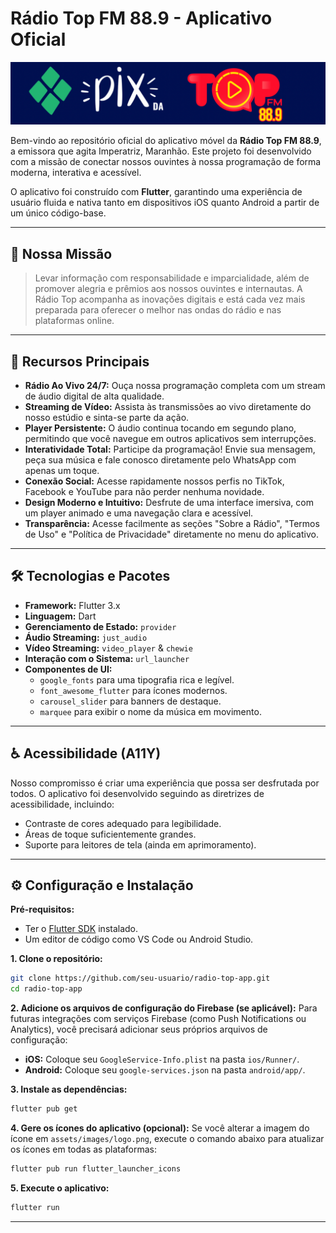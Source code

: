 
# Rádio Top FM 88.9 - Aplicativo Oficial

![Banner da Rádio Top FM](assets/images/banner.png)

Bem-vindo ao repositório oficial do aplicativo móvel da **Rádio Top FM 88.9**, a emissora que agita Imperatriz, Maranhão. Este projeto foi desenvolvido com a missão de conectar nossos ouvintes à nossa programação de forma moderna, interativa e acessível.

O aplicativo foi construído com **Flutter**, garantindo uma experiência de usuário fluida e nativa tanto em dispositivos iOS quanto Android a partir de um único código-base.

---

## 🎯 Nossa Missão

> Levar informação com responsabilidade e imparcialidade, além de promover alegria e prêmios aos nossos ouvintes e internautas. A Rádio Top acompanha as inovações digitais e está cada vez mais preparada para oferecer o melhor nas ondas do rádio e nas plataformas online.

---

## 🚀 Recursos Principais

*   **Rádio Ao Vivo 24/7:** Ouça nossa programação completa com um stream de áudio digital de alta qualidade.
*   **Streaming de Vídeo:** Assista às transmissões ao vivo diretamente do nosso estúdio e sinta-se parte da ação.
*   **Player Persistente:** O áudio continua tocando em segundo plano, permitindo que você navegue em outros aplicativos sem interrupções.
*   **Interatividade Total:** Participe da programação! Envie sua mensagem, peça sua música e fale conosco diretamente pelo WhatsApp com apenas um toque.
*   **Conexão Social:** Acesse rapidamente nossos perfis no TikTok, Facebook e YouTube para não perder nenhuma novidade.
*   **Design Moderno e Intuitivo:** Desfrute de uma interface imersiva, com um player animado e uma navegação clara e acessível.
*   **Transparência:** Acesse facilmente as seções "Sobre a Rádio", "Termos de Uso" e "Política de Privacidade" diretamente no menu do aplicativo.

---

## 🛠️ Tecnologias e Pacotes

*   **Framework:** Flutter 3.x
*   **Linguagem:** Dart
*   **Gerenciamento de Estado:** `provider`
*   **Áudio Streaming:** `just_audio`
*   **Vídeo Streaming:** `video_player` & `chewie`
*   **Interação com o Sistema:** `url_launcher`
*   **Componentes de UI:**
    *   `google_fonts` para uma tipografia rica e legível.
    *   `font_awesome_flutter` para ícones modernos.
    *   `carousel_slider` para banners de destaque.
    *   `marquee` para exibir o nome da música em movimento.

---

## ♿ Acessibilidade (A11Y)

Nosso compromisso é criar uma experiência que possa ser desfrutada por todos. O aplicativo foi desenvolvido seguindo as diretrizes de acessibilidade, incluindo:
*   Contraste de cores adequado para legibilidade.
*   Áreas de toque suficientemente grandes.
*   Suporte para leitores de tela (ainda em aprimoramento).

---

## ⚙️ Configuração e Instalação

**Pré-requisitos:**
*   Ter o [Flutter SDK](https://flutter.dev/docs/get-started/install) instalado.
*   Um editor de código como VS Code ou Android Studio.

**1. Clone o repositório:**
```bash
git clone https://github.com/seu-usuario/radio-top-app.git
cd radio-top-app
```

**2. Adicione os arquivos de configuração do Firebase (se aplicável):**
Para futuras integrações com serviços Firebase (como Push Notifications ou Analytics), você precisará adicionar seus próprios arquivos de configuração:
*   **iOS:** Coloque seu `GoogleService-Info.plist` na pasta `ios/Runner/`.
*   **Android:** Coloque seu `google-services.json` na pasta `android/app/`.

**3. Instale as dependências:**
```bash
flutter pub get
```

**4. Gere os ícones do aplicativo (opcional):**
Se você alterar a imagem do ícone em `assets/images/logo.png`, execute o comando abaixo para atualizar os ícones em todas as plataformas:
```bash
flutter pub run flutter_launcher_icons
```

**5. Execute o aplicativo:**
```bash
flutter run
```

---


